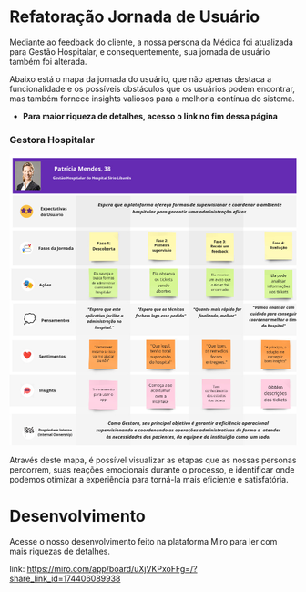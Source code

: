 # Refatoração Jornada de Usuário

Mediante ao feedback do cliente, a nossa persona da Médica foi atualizada para Gestão Hospitalar, e consequentemente, sua jornada de usuário também foi alterada.

Abaixo está o mapa da jornada do usuário, que não apenas destaca a funcionalidade e os possíveis obstáculos que os usuários podem encontrar, mas também fornece insights valiosos para a melhoria contínua do sistema.

* **Para maior riqueza de detalhes, acesso o link no fim dessa página**

### Gestora Hospitalar

![img alt](./../img/Mapa%20da%20Jornada.jpg)

Através deste mapa, é possível visualizar as etapas que as nossas personas percorrem, suas reações emocionais durante o processo, e identificar onde podemos otimizar a experiência para torná-la mais eficiente e satisfatória.

# Desenvolvimento

Acesse o nosso desenvolvimento feito na plataforma Miro para ler com mais riquezas de detalhes.

link: https://miro.com/app/board/uXjVKPxoFFg=/?share_link_id=174406089938